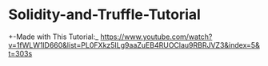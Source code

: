 # Solidity-and-Truffle-Tutorial

+-Made with This Tutorial:_ 
https://www.youtube.com/watch?v=1fWLW1lD660&list=PL0FXkz5ILg9aaZuEB4RUOClau9RBRJVZ3&index=5&t=303s